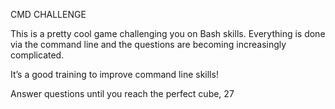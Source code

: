 CMD CHALLENGE

This is a pretty cool game challenging you on Bash skills. Everything is done via the command line and the questions are becoming increasingly complicated.

It’s a good training to improve command line skills!

Answer questions until you reach the perfect cube, 27
